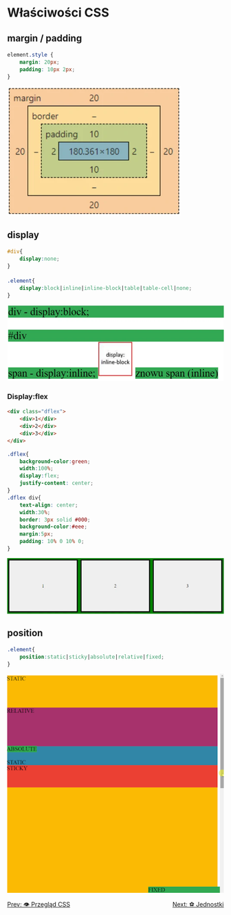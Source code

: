 # Właściwości CSS
## margin / padding
```css
element.style {
    margin: 20px;
    padding: 10px 2px;
}
```
![Margin & padding difference](./images/css_margin_padding.webp)
## display
```css
#div{
	display:none;
}

.element{
	display:block|inline|inline-block|table|table-cell|none;
}
```

![CSS Displays](./images/css_displays.webp)

### Display:flex
```html
<div class="dflex">
	<div>1</div>
	<div>2</div>
	<div>3</div>
</div>
```
```css
.dflex{
	background-color:green;
	width:100%;
	display:flex;
	justify-content: center;
}
.dflex div{
	text-align: center;
	width:30%;
	border: 3px solid #000;
	background-color:#eee;
	margin:5px;
	padding: 10% 0 10% 0;
}
```

![Display Flex](./images/css_display_flex.webp)


## position
```css
.element{
	position:static|sticky|absolute|relative|fixed;
}

```
![positions](./images/css_positions.gif)


<div style="display:flex;justify-content:space-between;flex-wrap:wrap;">
  <a href="./#/css_overview?id=przeglĄd-cssa">Prev: 👁️ Przegląd CSS</a>
  <a href="./#/css_units?id=jednostki-css">Next: ⚽️ Jednostki</a>
</div>
